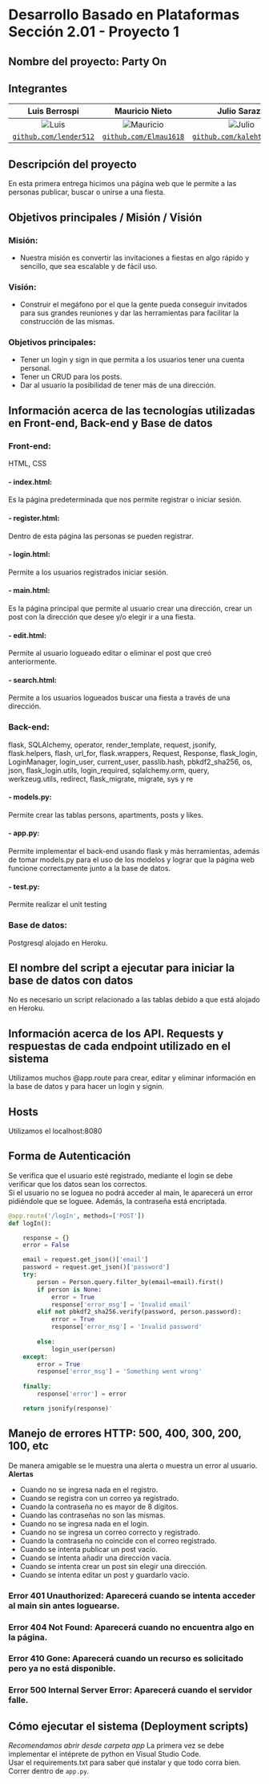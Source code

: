 # Desarrollo Basado en Plataformas Sección 2.01 - Proyecto 1

## Nombre del proyecto: Party On

## Integrantes

| <a target="_blank">**Luis Berrospi**</a> | <a target="_blank">**Mauricio Nieto**</a> | <a target="_blank">**Julio Sarazu**</a> |<a target="_blank">**Adrián Boza**</a> |
| :---: | :---:| :---:| :---:|
| ![Luis](https://avatars2.githubusercontent.com/u/52045791?v=3&s=150) | ![Mauricio](https://avatars.githubusercontent.com/u/63524901?v=4) | ![Julio](https://avatars.githubusercontent.com/u/40171658?s=64&v=4) | ![Adrian](https://avatars.githubusercontent.com/u/40300535?v=4) |
| <a href="https://github.com/lender512" target="_blank">`github.com/lender512`</a> | <a href="https://github.com/Elmau1618" target="_blank">`github.com/Elmau1618`</a> | <a href="https://github.com/kalehtfree123" target="_blank">`github.com/kalehtfree123`</a> |<a href="https://github.com/adrianboza" target="_blank">`github.com/adrianboza`</a> |

## Descripción del proyecto

En esta primera entrega hicimos una página web que le permite a las personas publicar, buscar o unirse a una fiesta.

## Objetivos principales / Misión / Visión
### Misión:
- Nuestra misión es convertir las invitaciones a fiestas en algo rápido y sencillo, que sea escalable y de fácil uso.

### Visión:
- Construir el megáfono por el que la gente pueda conseguir invitados para sus grandes reuniones y dar las herramientas para facilitar la construcción de las mismas.

### Objetivos principales:
- Tener un login y sign in que permita a los usuarios tener una cuenta personal.
- Tener un CRUD para los posts.
- Dar al usuario la posibilidad de tener más de una dirección.

## Información acerca de las tecnologías utilizadas en Front-end, Back-end y Base de datos
### Front-end:
HTML, CSS
#### - index.html:  
Es la página predeterminada que nos permite registrar o iniciar sesión.
#### - register.html:  
Dentro de esta página las personas se pueden registrar.
#### - login.html:  
Permite a los usuarios registrados iniciar sesión.
#### - main.html:  
Es la página principal que permite al usuario crear una dirección, crear un post con la dirección que desee y/o elegir ir a una fiesta.
#### - edit.html:  
Permite al usuario logueado editar o eliminar el post que creó anteriormente.
#### - search.html:  
Permite a los usuarios logueados buscar una fiesta a través de una dirección.
### Back-end:
flask, SQLAlchemy, operator, render_template, request, jsonify, flask.helpers, flash, url_for, flask.wrappers, Request, Response, flask_login, LoginManager, login_user, current_user, passlib.hash, pbkdf2_sha256, os, json, flask_login.utils, login_required, sqlalchemy.orm, query, werkzeug.utils, redirect, flask_migrate, migrate, sys y re
#### - models.py:  
Permite crear las tablas persons, apartments, posts y likes.  
#### - app.py:
Permite implementar el back-end usando flask y más herramientas, además de tomar models.py para el uso de los modelos y lograr que la página web funcione correctamente junto a la base de datos.
#### - test.py:
Permite realizar el unit testing
### Base de datos:
Postgresql alojado en Heroku.

## El nombre del script a ejecutar para iniciar la base de datos con datos

No es necesario un script relacionado a las tablas debido a que está alojado en Heroku.

## Información acerca de los API. Requests y respuestas de cada endpoint utilizado en el sistema
Utilizamos muchos @app.route para crear, editar y eliminar información en la base de datos y para hacer un login y signin.
## Hosts
Utilizamos el localhost:8080
## Forma de Autenticación
Se verifica que el usuario esté registrado, mediante el login se debe verificar que los datos sean los correctos.  
Si el usuario no se loguea no podrá acceder al main, le aparecerá un error pidiéndole que se loguee.
Además, la contraseña está encriptada.
```python
@app.route('/logIn', methods=['POST'])
def logIn():

    response = {}
    error = False

    email = request.get_json()['email']
    password = request.get_json()['password']
    try: 
        person = Person.query.filter_by(email=email).first()
        if person is None:
            error = True
            response['error_msg'] = 'Invalid email'
        elif not pbkdf2_sha256.verify(password, person.password):
            error = True
            response['error_msg'] = 'Invalid password'
            
        else:
            login_user(person)
    except:
        error = True
        response['error_msg'] = 'Something went wrong'
        
    finally:
        response['error'] = error

    return jsonify(response)'
```


## Manejo de errores HTTP: 500, 400, 300, 200, 100, etc
De manera amigable se le muestra una alerta o muestra un error al usuario.
**Alertas**
- Cuando no se ingresa nada en el registro.
- Cuando se registra con un correo ya registrado.
- Cuando la contraseña no es mayor de 8 dígitos.
- Cuando las contraseñas no son las mismas.
- Cuando no se ingresa nada en el login.
- Cuando no se ingresa un correo correcto y registrado.
- Cuando la contraseña no coincide con el correo registrado.
- Cuando se intenta publicar un post vacío. 
- Cuando se intenta añadir una dirección vacía.
- Cuando se intenta crear un post sin elegir una dirección.
- Cuando se intenta editar un post y guardarlo vacío.  
### Error 401 Unauthorized: Aparecerá cuando se intenta acceder al main sin antes loguearse.
### Error 404 Not Found: Aparecerá cuando no encuentra algo en la página.
### Error 410 Gone: Aparecerá cuando un recurso es solicitado pero ya no está disponible.
### Error 500 Internal Server Error: Aparecerá cuando el servidor falle.


## Cómo ejecutar el sistema (Deployment scripts)
*Recomendamos abrir desde carpeta app*
La primera vez se debe implementar el intéprete de python en Visual Studio Code.  
Usar el requirements.txt para saber qué instalar y que todo corra bien.  
Correr dentro de `app.py`.



